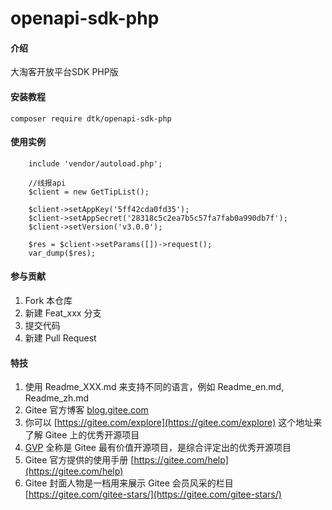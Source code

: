 # openapi-sdk-php

#### 介绍
大淘客开放平台SDK PHP版

#### 安装教程
```composer require dtk/openapi-sdk-php```
#### 使用实例
```
    include 'vendor/autoload.php';

    //线报api
    $client = new GetTipList();

    $client->setAppKey('5ff42cda0fd35');
    $client->setAppSecret('28318c5c2ea7b5c57fa7fab0a990db7f');
    $client->setVersion('v3.0.0');

    $res = $client->setParams([])->request();
    var_dump($res);

```

#### 参与贡献

1.  Fork 本仓库
2.  新建 Feat_xxx 分支
3.  提交代码
4.  新建 Pull Request


#### 特技

1.  使用 Readme\_XXX.md 来支持不同的语言，例如 Readme\_en.md, Readme\_zh.md
2.  Gitee 官方博客 [blog.gitee.com](https://blog.gitee.com)
3.  你可以 [https://gitee.com/explore](https://gitee.com/explore) 这个地址来了解 Gitee 上的优秀开源项目
4.  [GVP](https://gitee.com/gvp) 全称是 Gitee 最有价值开源项目，是综合评定出的优秀开源项目
5.  Gitee 官方提供的使用手册 [https://gitee.com/help](https://gitee.com/help)
6.  Gitee 封面人物是一档用来展示 Gitee 会员风采的栏目 [https://gitee.com/gitee-stars/](https://gitee.com/gitee-stars/)

